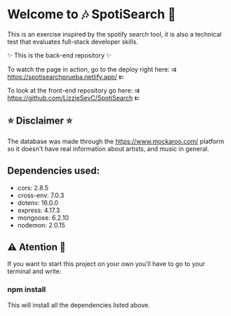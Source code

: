 <h1> Welcome to 🎶 SpotiSearch 🔎 </h1>

This is an exercise inspired by the spotify search tool, it is also a technical test that evaluates full-stack developer skills.

✨ This is the back-end repository ✨

To watch the page in action, go to the deploy right here:
⇉   https://spotisearchprueba.netlify.app/    ⇇

To look at the front-end repository go here:
⇉   https://github.com/LizzieSevC/SpotiSearch    ⇇

<h2> ⭐  Disclaimer ⭐ </h2>

The database was made through the https://www.mockaroo.com/ platform so it doesn't have real information about artists, and music in general.

<h2> Dependencies used: </h2>
<ul>
<li>cors: 2.8.5
<li>cross-env: 7.0.3
<li>dotenv: 16.0.0
<li>express: 4.17.3
<li>mongoose: 6.2.10
<li>nodemon: 2.0.15
</ul>

<h2> ⚠️ Atention 🚧 </h2>

If you want to start this project on your own you'll have to go to your terminal and write: <h3> npm install </h3>
This will install all the dependencies listed above.



